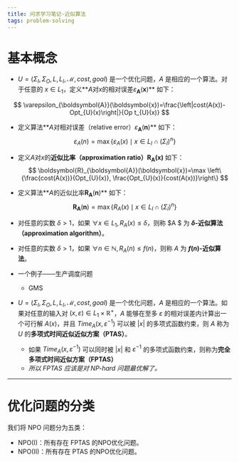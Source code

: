 ```yaml
---
title: 问求学习笔记-近似算法
tags: problem-solving
---
```


# 基本概念

- $U = (\Sigma_I, \Sigma_O, L, L_I,\mathcal{M}, cost, goal)$ 是一个优化问题，$A$ 是相应的一个算法。对于任意的 $x \in L_1$，定义**$A$对$x$的相对误差$\varepsilon_{\boldsymbol{A}}(\boldsymbol{x})$** 如下：

$$
\varepsilon_{\boldsymbol{A}}(\boldsymbol{x})=\frac{\left|cost(A(x))-Opt_{U}(x)\right|}{Op t_{U}(x)}
$$

- 定义算法**$A$对相对误差（relative error）$\varepsilon_{\boldsymbol{A}}(\boldsymbol{n})$** 如下：
  $$
  \varepsilon_{A}(n)=\max \left\{\varepsilon_{A}(x) \mid x \in L_{I} \cap\left(\Sigma_{I}\right)^{n}\right\}
  $$

- 定义$A$对$x$的**近似比率（approximation ratio）$\boldsymbol{R}_{\boldsymbol{A}}(\boldsymbol{x})$** 如下：
  $$
  \boldsymbol{R}_{\boldsymbol{A}}(\boldsymbol{x})=\max \left\{\frac{cost(A(x))}{Opt_{U}(x)}, \frac{Opt_{U}(x)}{cost(A(x))}\right\}
  $$

- 定义算法**$A$的近似比率$\boldsymbol{R}_{\boldsymbol{A}}(\boldsymbol{n})$** 如下：
  $$
  \boldsymbol{R}_{\boldsymbol{A}}(\boldsymbol{n})=\max \left\{R_{A}(x) \mid x \in L_{I} \cap\left(\Sigma_{I}\right)^{n}\right\}
  $$

- 对任意的实数 $\delta > 1$，如果 $\forall x \in L_1,R_A(x) \leq \delta$，则称 $A $ 为 **$\delta$-近似算法（approximation algorithm）**。
- 对任意的实数 $\delta > 1$，如果 $\forall n \in \mathbb{N},R_A(n) \leq f(n)$，则称 $A$ 为 **$f(n)$-近似算法**。

- 一个例子——生产调度问题

  - GMS

- $U = (\Sigma_I, \Sigma_O, L, L_I,\mathcal{M}, cost, goal)$ 是一个优化问题，$A$ 是相应的一个算法。如果对任意的输入对 $(x, \varepsilon) \in L_1 \times \mathbb{R}^+$，$A$ 能够在至多 $\varepsilon$ 的相对误差内计算出一个可行解 $A(x)$，并且 $Time_A(x, \varepsilon^{-1})$ 可以被 $|x|$ 的多项式函数约束，则 $A$ 称为 $U$ 的**多项式时间近似近似方案（PTAS）**。

  - 如果 $Time_A(x, \varepsilon^{-1})$ 可以同时被 $|x|$ 和 $\varepsilon^{-1}$ 的多项式函数约束，则称为**完全多项式时间近似方案（FPTAS）**
  - *所以 FPTAS 应该是对 NP-hard 问题最优解了。*

  

---

# 优化问题的分类

我们将 NPO 问题分为五类：

- NPO(I)：所有存在 FPTAS 的NPO优化问题。
- NPO(II)：所有存在 PTAS 的NPO优化问题。
